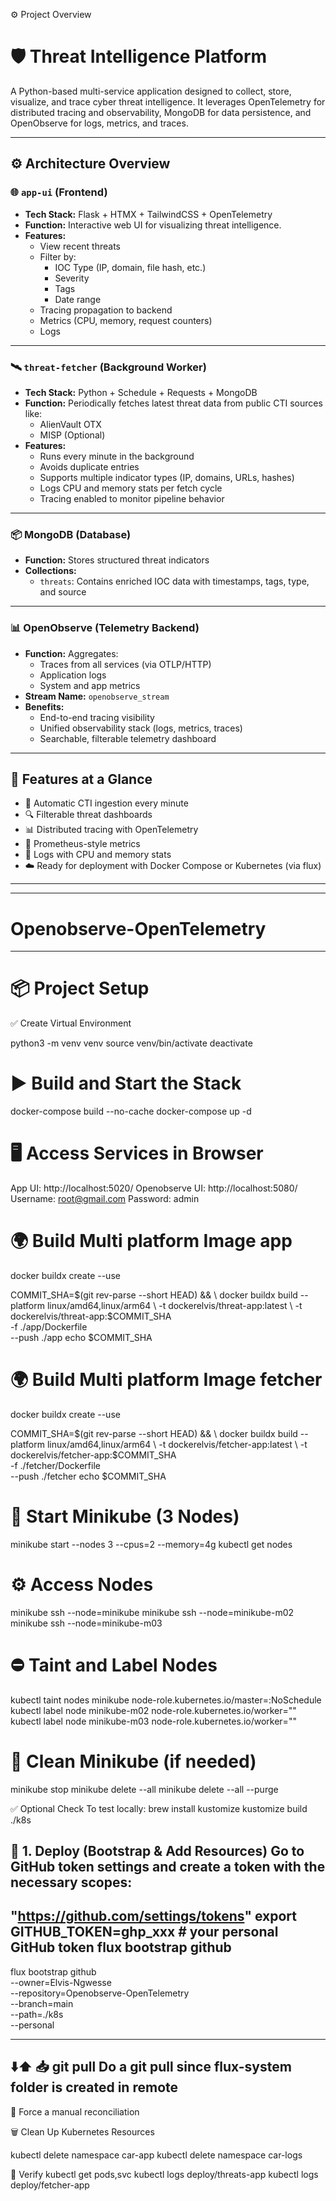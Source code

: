 ⚙️ Project Overview
# 🛡️ Threat Intelligence Platform
 A Python-based multi-service application designed to collect, store, visualize, and trace cyber threat intelligence. 
 It leverages OpenTelemetry for distributed tracing and observability, MongoDB for data persistence, and OpenObserve 
 for logs, metrics, and traces.

---

## ⚙️ Architecture Overview

### 🌐 `app-ui` (Frontend)
- **Tech Stack:** Flask + HTMX + TailwindCSS + OpenTelemetry
- **Function:** Interactive web UI for visualizing threat intelligence.
- **Features:**
    - View recent threats
    - Filter by:
        - IOC Type (IP, domain, file hash, etc.)
        - Severity
        - Tags
        - Date range
    - Tracing propagation to backend
    - Metrics (CPU, memory, request counters)
    - Logs

---

### 🛰️ `threat-fetcher` (Background Worker)
- **Tech Stack:** Python + Schedule + Requests + MongoDB
- **Function:** Periodically fetches latest threat data from public CTI sources like:
    - AlienVault OTX
    - MISP (Optional)
- **Features:**
    - Runs every minute in the background
    - Avoids duplicate entries
    - Supports multiple indicator types (IP, domains, URLs, hashes)
    - Logs CPU and memory stats per fetch cycle
    - Tracing enabled to monitor pipeline behavior

---

### 📦 MongoDB (Database)
- **Function:** Stores structured threat indicators
- **Collections:**
    - `threats`: Contains enriched IOC data with timestamps, tags, type, and source

---

### 📊 OpenObserve (Telemetry Backend)
- **Function:** Aggregates:
    - Traces from all services (via OTLP/HTTP)
    - Application logs
    - System and app metrics
- **Stream Name:** `openobserve_stream`
- **Benefits:**
    - End-to-end tracing visibility
    - Unified observability stack (logs, metrics, traces)
    - Searchable, filterable telemetry dashboard

---

## 🚀 Features at a Glance
- 🔄 Automatic CTI ingestion every minute
- 🔍 Filterable threat dashboards
- 📊 Distributed tracing with OpenTelemetry
- 🧠 Prometheus-style metrics
- 🧾 Logs with CPU and memory stats
- ☁️ Ready for deployment with Docker Compose or Kubernetes (via flux)

---

****************************
# Openobserve-OpenTelemetry
****************************

# 📦 Project Setup
✅ Create Virtual Environment

python3 -m venv venv
source venv/bin/activate
deactivate


# ▶️ Build and Start the Stack
docker-compose build --no-cache
docker-compose up -d

# 🖥️ Access Services in Browser
App UI: http://localhost:5020/
Openobserve UI: http://localhost:5080/
Username: root@gmail.com
Password: admin


# 🌍 Build Multi platform Image app
docker buildx create --use

COMMIT_SHA=$(git rev-parse --short HEAD) && \
docker buildx build --platform linux/amd64,linux/arm64 \
-t dockerelvis/threat-app:latest \
-t dockerelvis/threat-app:$COMMIT_SHA \
-f ./app/Dockerfile \
--push ./app
echo $COMMIT_SHA

# 🌍 Build Multi platform Image fetcher
docker buildx create --use

COMMIT_SHA=$(git rev-parse --short HEAD) && \
docker buildx build --platform linux/amd64,linux/arm64 \
-t dockerelvis/fetcher-app:latest \
-t dockerelvis/fetcher-app:$COMMIT_SHA \
-f ./fetcher/Dockerfile \
--push ./fetcher
echo $COMMIT_SHA

# 🧪 Start Minikube (3 Nodes)
minikube start --nodes 3 --cpus=2 --memory=4g
kubectl get nodes

# ⚙️ Access Nodes
minikube ssh --node=minikube
minikube ssh --node=minikube-m02
minikube ssh --node=minikube-m03

# ⛔ Taint and Label Nodes
kubectl taint nodes minikube node-role.kubernetes.io/master=:NoSchedule
kubectl label node minikube-m02 node-role.kubernetes.io/worker=""
kubectl label node minikube-m03 node-role.kubernetes.io/worker=""

# 🧹 Clean Minikube (if needed)
minikube stop minikube delete --all
minikube delete --all --purge


✅ Optional Check
To test locally:
brew install kustomize
kustomize build ./k8s


🚀 1. Deploy (Bootstrap & Add Resources)
Go to GitHub token settings and create a token with the necessary scopes:
---
"https://github.com/settings/tokens" export GITHUB_TOKEN=ghp_xxx # your personal GitHub token flux bootstrap github
---
flux bootstrap github \
--owner=Elvis-Ngwesse \
--repository=Openobserve-OpenTelemetry \
--branch=main \
--path=./k8s \
--personal

---

⬇️⬆️ 📥 git pull
Do a git pull since flux-system folder is created in remote
---

🔄 Force a manual reconciliation

🗑️ Clean Up Kubernetes Resources

kubectl delete namespace car-app kubectl delete namespace car-logs


🧪 Verify
kubectl get pods,svc
kubectl logs deploy/threats-app
kubectl logs deploy/fetcher-app
